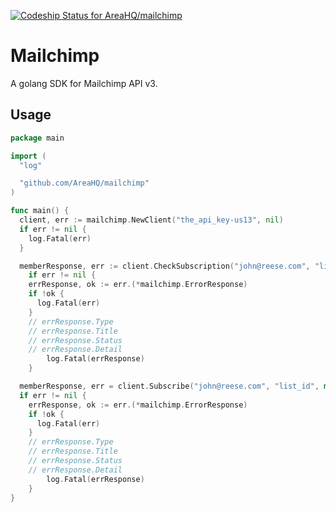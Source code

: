 [![Codeship Status for AreaHQ/mailchimp](https://codeship.com/projects/7252c9a0-09f0-0134-e361-2adbeb910e90/status?branch=master)](https://codeship.com/projects/155402)

# Mailchimp

A golang SDK for Mailchimp API v3.

## Usage

```go
package main

import (
  "log"

  "github.com/AreaHQ/mailchimp"
)

func main() {
  client, err := mailchimp.NewClient("the_api_key-us13", nil)
  if err != nil {
    log.Fatal(err)
  }

  memberResponse, err := client.CheckSubscription("john@reese.com", "list_id")
	if err != nil {
    errResponse, ok := err.(*mailchimp.ErrorResponse)
    if !ok {
      log.Fatal(err)
    }
    // errResponse.Type
    // errResponse.Title
    // errResponse.Status
    // errResponse.Detail
		log.Fatal(errResponse)
	}

  memberResponse, err = client.Subscribe("john@reese.com", "list_id", map[string]interface{}{})
  if err != nil {
    errResponse, ok := err.(*mailchimp.ErrorResponse)
    if !ok {
      log.Fatal(err)
    }
    // errResponse.Type
    // errResponse.Title
    // errResponse.Status
    // errResponse.Detail
		log.Fatal(errResponse)
	}
}
```
